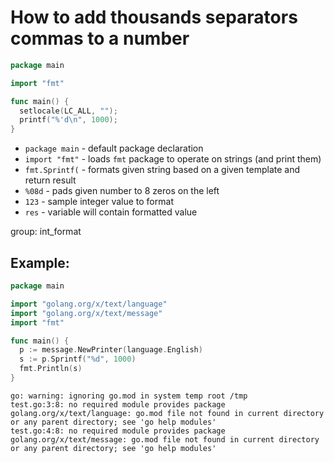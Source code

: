 # How to add thousands separators commas to a number 

```go
package main

import "fmt"

func main() {
  setlocale(LC_ALL, "");
  printf("%'d\n", 1000);
}
```

- `package main` - default package declaration
- `import "fmt"` - loads `fmt` package to operate on strings (and print them)
- `fmt.Sprintf(` - formats given string based on a given template and return result
- `%08d` - pads given number to 8 zeros on the left
- `123` - sample integer value to format
- `res` - variable will contain formatted value

group: int_format

## Example: 
```go
package main

import "golang.org/x/text/language"
import "golang.org/x/text/message"
import "fmt"

func main() {
  p := message.NewPrinter(language.English)
  s := p.Sprintf("%d", 1000)
  fmt.Println(s)
}
```
```
go: warning: ignoring go.mod in system temp root /tmp
test.go:3:8: no required module provides package golang.org/x/text/language: go.mod file not found in current directory or any parent directory; see 'go help modules'
test.go:4:8: no required module provides package golang.org/x/text/message: go.mod file not found in current directory or any parent directory; see 'go help modules'
```

